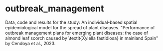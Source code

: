 # outbreak_management
Data, code and results for the study: An individual-based spatial epidemiological model for the spread of plant diseases.
"Performance of outbreak management plans for emerging plant diseases: the case of almond leaf scorch caused by \textit{Xylella fastidiosa} in mainland Spain"
by Cendoya et al., 2023.
